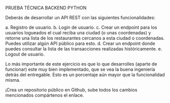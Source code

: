 PRUEBA TÉCNICA BACKEND PYTHON


Deberás de desarrollar un API REST con las siguientes
funcionalidades:


a. Registro de usuario.
b. Login de usuario.
c. Crear un endpoint para los usuarios logueados el cual reciba
una ciudad (o unas coordenadas) y retorne una lista de los
restaurantes cercanos a esta ciudad o coordenadas. Puedes
utilizar algún API público para esto.
d. Crear un endpoint donde puedes consultar la lista de las
transacciones realizadas históricamente.
e. Logout de usuario.


Lo más importante de este ejercicio es que lo que desarrolles (aparte de
funcionar) este muy bien implementado, que se vea la buena ingeniería
detrás del entregable. Esto es un porcentaje aún mayor que la
funcionalidad misma.

¡Crea un repositorio público en Github, sube todos los cambios
mencionados compártenos el enlace.